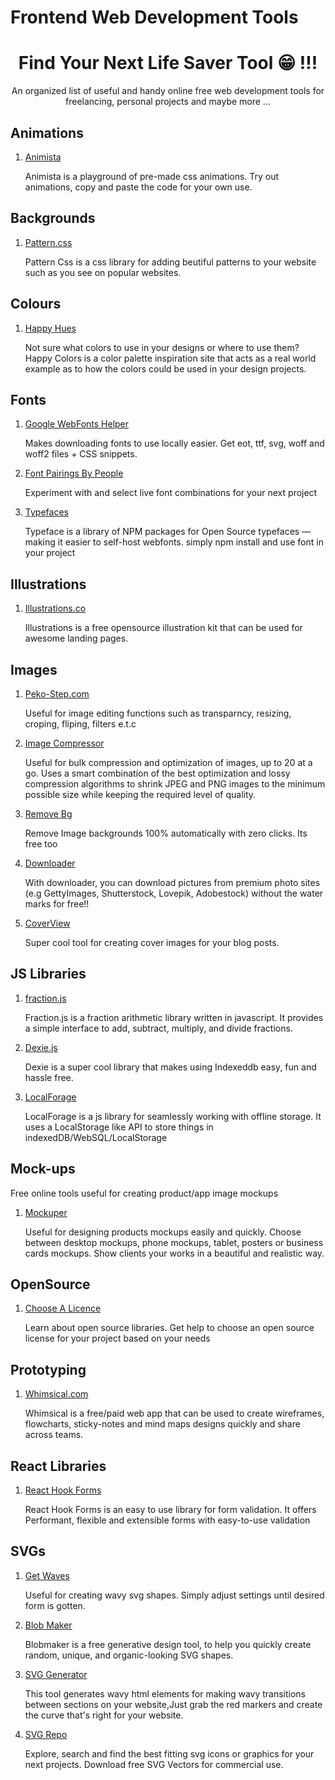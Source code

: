 # Frontend Web Development Tools



 <h1 align="center" font-weight="bold">Find Your Next Life Saver Tool 😁 !!!</h1>

 <p align="center">An organized list of useful and handy online <span font-weight="bold">free</span> web development tools for freelancing, personal projects and maybe more ...</p>
 
 

## Animations

1. [Animista](https://animista.net/play)

   Animista is a playground of pre-made css animations. Try out animations, copy and paste the code for your own use.
   

## Backgrounds

1. [Pattern.css](https://bansal.io/pattern-css)

   Pattern Css is a css library for adding beutiful patterns to your website such as you see on popular websites. 
   

## Colours

1. [Happy Hues](https://www.happyhues.co/palettes/7)

   Not sure what colors to use in your designs or where to use them? Happy Colors is a color palette inspiration site that acts as a real world example as to how the colors
   could be used in your design projects.
   
   
## Fonts

1. [Google WebFonts Helper](https://google-webfonts-helper.herokuapp.com/fonts)

   Makes downloading fonts to use locally easier. Get eot, ttf, svg, woff and woff2 files + CSS snippets.
   
2. [Font Pairings By People](https://fontpairings.bypeople.com/)

   Experiment with and select live font combinations for your next project
   
3. [Typefaces](https://github.com/KyleAMathews/typefaces)

   Typeface is a library of NPM packages for Open Source typefaces — making it easier to self-host webfonts. simply npm install and use font in your project
   
   
## Illustrations

1. [Illustrations.co](https://illlustrations.co/)
   
   Illustrations is a free opensource illustration kit that can be used for awesome landing pages.
   

## Images

1. [Peko-Step.com](https://cdn.peko-step.com/en/)

   Useful for image editing functions such as transparncy, resizing, croping, fliping, filters e.t.c

2. [Image Compressor](https://imagecompressor.com/)

   Useful for bulk compression and optimization of images, up to 20 at a go. Uses a smart combination of the best optimization and lossy    compression algorithms to shrink JPEG    and PNG images to the minimum possible size while keeping the required level of quality.
   
3. [Remove Bg](https://www.remove.bg/)

   Remove Image backgrounds 100% automatically with zero clicks. Its free too

4. [Downloader](https://downloader.la/)

   With downloader, you can download pictures from premium photo sites (e.g GettyImages, Shutterstock, Lovepik, Adobestock) without the water marks for free!!
   
5. [CoverView](https://coverview.now.sh/)

   Super cool tool for creating cover images for your blog posts.


## JS Libraries

1. [fraction.js](https://github.com/ekg/fraction.js/)
   
   Fraction.js is a fraction arithmetic library written in javascript. It provides a simple interface to add, subtract, multiply, and divide fractions.
   
2. [Dexie.js](https://dexie.org/)

   Dexie is a super cool library that makes using Indexeddb easy, fun and hassle free. 
   
3. [LocalForage](https://localforage.github.io/localForage/)

   LocalForage is a js library for seamlessly working with offline storage. It uses a LocalStorage like API to store things in indexedDB/WebSQL/LocalStorage


##  Mock-ups
Free online tools useful for creating product/app image mockups

1. [Mockuper](https://mockuper.net/)

   Useful for designing products mockups easily and quickly. Choose between desktop mockups, phone mockups, tablet, posters or business    cards mockups. Show clients your works in a beautiful and realistic way.
   
   
 ## OpenSource

1. [Choose A Licence](https://choosealicense.com/)

   Learn about open source libraries. Get help to choose an open source license for your project based on your needs 


## Prototyping

1. [Whimsical.com](https://whimsical.com)
   
   Whimsical is a free/paid web app that can be used to create wireframes, flowcharts, sticky-notes and mind maps designs quickly and share across teams.
   

## React Libraries

1. [React Hook Forms](https://react-hook-form.com/)

    React Hook Forms is an easy to use library for form validation. It offers Performant, flexible and extensible forms with easy-to-use validation
   
   
## SVGs

1. [Get Waves](https://getwaves.io/)

   Useful for creating wavy svg shapes. Simply adjust settings until desired form is gotten.

2. [Blob Maker](https://www.blobmaker.app/)

   Blobmaker is a free generative design tool, to help you quickly create random, unique, and organic-looking SVG shapes.

3. [SVG Generator](https://smooth.ie/blogs/news/svg-wavey-transitions-between-sections)

   This tool generates wavy html elements for making wavy transitions between sections on your website,Just grab the red markers and create the curve that's right for your website.
   
4. [SVG Repo](https://www.svgrepo.com/)
   
   Explore, search and find the best fitting svg icons or graphics for your next projects. Download free SVG Vectors for commercial use.


   

   



   

   

   
   

   
   




   
   
